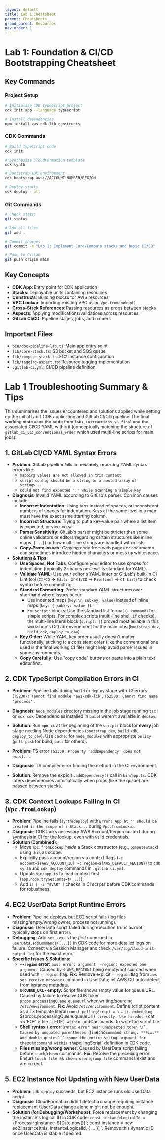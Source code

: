 ```yaml
---
layout: default
title: Lab 1 Cheatsheet
parent: Cheatsheets
grand_parent: Resources
nav_order: 1
---
```


# Lab 1: Foundation & CI/CD Bootstrapping Cheatsheet

## Key Commands

### Project Setup
```bash
# Initialize CDK TypeScript project
cdk init app --language typescript

# Install dependencies
npm install aws-cdk-lib constructs
```

### CDK Commands
```bash
# Build TypeScript code
cdk init

# Synthesize CloudFormation template
cdk synth

# Bootstrap CDK environment
cdk bootstrap aws://ACCOUNT-NUMBER/REGION

# Deploy stacks
cdk deploy --all
```

### Git Commands
```bash
# Check status
git status

# Add all files
git add .

# Commit changes
git commit -m "Lab 1: Implement Core/Compute stacks and basic CI/CD"

# Push to GitLab
git push origin main
```

## Key Concepts

- **CDK App**: Entry point for CDK application
- **Stacks**: Deployable units containing resources
- **Constructs**: Building blocks for AWS resources
- **VPC Lookup**: Importing existing VPC using `Vpc.fromLookup()`
- **Cross-Stack References**: Passing resources as props between stacks
- **Aspects**: Applying modifications/validations across resources
- **GitLab CI/CD**: Pipeline stages, jobs, and runners

## Important Files

- `bin/doc-pipeline-lab.ts`: Main app entry point
- `lib/core-stack.ts`: S3 bucket and SQS queue
- `lib/compute-stack.ts`: EC2 instance configuration
- `lib/tagging-aspect.ts`: Resource tagging implementation
- `.gitlab-ci.yml`: CI/CD pipeline definition


# Lab 1 Troubleshooting Summary & Tips

This summarizes the issues encountered and solutions applied while setting up the initial Lab 1 CDK application and GitLab CI/CD pipeline. The final working state uses the code from `lab1_instructions_v5_final` and the associated CI/CD YAML within it (conceptually matching the structure of `gitlab_ci_v15_conventional_order` which used multi-line scripts for main jobs).

## 1. GitLab CI/CD YAML Syntax Errors

* **Problem:** GitLab pipeline fails immediately, reporting YAML syntax errors like:
    * `mapping values are not allowed in this context`
    * `script config should be a string or a nested array of strings...`
    * `could not find expected ':' while scanning a simple key`
* **Diagnosis:** Invalid YAML according to GitLab's parser. Common causes include:
    * **Incorrect Indentation:** Using tabs instead of spaces, or inconsistent numbers of spaces for indentation. Keys at the same level in a map must have the exact same starting column.
    * **Incorrect Structure:** Trying to put a key-value pair where a list item is expected, or vice-versa.
    * **Parser Sensitivity:** GitLab's parser might be stricter than some online validators or editors regarding certain structures like inline maps (`{...}`) or how multi-line strings are handled within lists.
    * **Copy-Paste Issues:** Copying code from web pages or documents can sometimes introduce hidden characters or mess up whitespace.
* **Solutions & Tips:**
    * **Use Spaces, Not Tabs:** Configure your editor to use spaces for indentation (typically 2 spaces per level is standard for YAML).
    * **Validate YAML:** Use your editor's YAML linter or GitLab's built-in CI Lint tool (`CI/CD` -> `Editor` or `CI/CD` -> `Pipelines` -> `CI Lint`) to check syntax before committing.
    * **Standard Formatting:** Prefer standard YAML structures over shorthand where issues occur:
        * Use indented maps (`key:\n subkey: value`) instead of inline maps (`key: { subkey: value }`).
        * For `script:` blocks: Use the standard list format (`- command`) for simple scripts. For complex scripts (multi-line shell, `if` checks), the multi-line literal block (`script: |`) proved most reliable in this workshop's GitLab environment for the main jobs (`bootstrap_dev`, `build_cdk`, `deploy_to_dev`).
    * **Key Order:** While YAML key order usually doesn't matter functionally, sticking to a consistent order (like the conventional one used in the final working CI file) might help avoid parser issues in some environments.
    * **Copy Carefully:** Use "copy code" buttons or paste into a plain text editor first.

## 2. CDK TypeScript Compilation Errors in CI

* **Problem:** Pipeline fails during `build` or `deploy` stage with TS errors (`TS2307: Cannot find module 'aws-cdk-lib'`, `TS2580: Cannot find name 'process'`).
* **Diagnosis:** `node_modules` directory missing in the job stage running `tsc` or `npx cdk`. Dependencies installed in `build` weren't available in `deploy`.
* **Solution:** Run **`npm ci`** at the beginning of the `script:` block for **every** job stage needing Node dependencies (`bootstrap_dev`, `build_cdk`, `deploy_to_dev`). Use `cache:` for `node_modules` with appropriate `policy` (`pull-push` for build, `pull` for others).

* **Problem:** TS error `TS2339: Property 'addDependency' does not exist...`.
* **Diagnosis:** TS compiler error finding the method in the CI environment.
* **Solution:** Remove the explicit `.addDependency()` call in `bin/app.ts`. CDK infers dependencies automatically when props (like the queue) are passed between stacks.

## 3. CDK Context Lookups Failing in CI (`Vpc.fromLookup`)

* **Problem:** Pipeline fails (`synth`/`deploy`) with `Error: App at '' should be created in the scope of a Stack...` during `Vpc.fromLookup`.
* **Diagnosis:** CDK lacks necessary AWS Account/Region context during synthesis in CI for the lookup, even with valid credentials.
* **Solution (Combined):**
    * Move `Vpc.fromLookup` *inside* a Stack constructor (e.g., `ComputeStack`) using `this` as scope.
    * Explicitly pass account/region via context flags (`-c account=${AWS_ACCOUNT_ID} -c region=${AWS_DEFAULT_REGION}`) to `cdk synth` and `cdk deploy` commands in `.gitlab-ci.yml`.
    * Update `bin/app.ts` to read context first (`app.node.tryGetContext(...)`).
    * Add `if [ -z "$VAR" ]` checks in CI scripts before CDK commands for robustness.

## 4. EC2 UserData Script Runtime Errors

* **Problem:** Pipeline deploys, but EC2 script fails (log files missing/empty/wrong owner, process not running).
* **Diagnosis:** UserData script failed during execution (runs as root, typically stops on first error).
* **Debugging:** Add `set -ex` as the *first* command in `userData.addCommands([...])` in CDK code for more detailed logs on failure. Connect via Session Manager and check `/var/log/cloud-init-output.log` for the exact error.
* **Specific Issues & Solutions:**
    * **`--region` error:** `aws: error: argument --region: expected one argument`. Caused by `${AWS_REGION}` being empty/not sourced when used with `--region` flag. **Fix:** Remove explicit `--region` flag from `aws sqs receive-message` command in UserData; let AWS CLI auto-detect from instance metadata.
    * **`${QUEUE_URL}` empty:** Script file shows empty value for queue URL. Caused by failure to resolve CDK token `props.processingQueue.queueUrl` when writing/sourcing `/etc/environment`. **Fix:** Avoid `/etc/environment`. Define script content as a TS template literal (`const pollingScript = \`...\`;`), embedding `${props.processingQueue.queueUrl}` directly. Use heredoc (`cat <<'EOF' > file ... EOF`) within `addCommands` to write the script file.
    * **Shell syntax `(` error:** `syntax error near unexpected token \`('`. Caused by unquoted parentheses `()` in `echo` command string. **Fix:** Add double quotes `"..."` around the entire string argument for the `echo` command within the `pollingScript` definition in CDK code.
    * **Files missing/wrong owner:** Caused by UserData script failing before `touch`/`chown` commands. **Fix:** Resolve the preceding error. Ensure `touch file && chown user:group file` commands exist and are correct.

## 5. EC2 Instance Not Updating with New UserData

* **Problem:** `cdk deploy` succeeds, but EC2 instance runs old UserData script.
* **Diagnosis:** CloudFormation didn't detect a change requiring instance replacement (UserData change alone might not be enough).
* **Solution (for Debugging/Workshops):** Force replacement by changing the instance's logical ID in CDK code: `const instanceLogicalId = \`ProcessingInstance-${Date.now()}\`; const instance = new ec2.Instance(this, instanceLogicalId, { ... });`. Remove this dynamic ID once UserData is stable if desired.